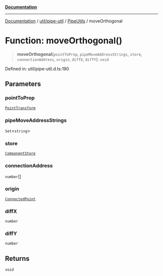 [**Documentation**](../../../../../index.md)

***

[Documentation](../../../../../index.md) / [util/pipe-util](../../../index.md) / [PipeUtils](../index.md) / moveOrthogonal

# Function: moveOrthogonal()

> **moveOrthogonal**(`pointToProp`, `pipeMoveAddressStrings`, `store`, `connectionAddress`, `origin`, `diffX`, `diffY`): `void`

Defined in: util/pipe-util.d.ts:190

## Parameters

### pointToProp

[`PointTransform`](../type-aliases/PointTransform.md)

### pipeMoveAddressStrings

`Set`\<`string`\>

### store

[`ComponentStore`](../../../../../stores/ComponentStore/classes/ComponentStore.md)

### connectionAddress

`number`[]

### origin

[`ConnectedPoint`](../interfaces/ConnectedPoint.md)

### diffX

`number`

### diffY

`number`

## Returns

`void`
